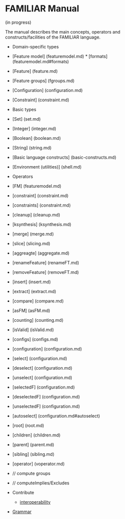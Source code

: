 # FAMILIAR Manual

(in progress) 

The manual describes the main concepts, operators and constructs/facilities of the FAMILIAR language.

 * Domain-specific types
  * [Feature model] (featuremodel.md)
    	* [formats] (featuremodel.md#formats) 
  * [Feature] (feature.md)
  * [Feature groups] (fgroups.md)
  * [Configuration] (configuration.md)
  * [Constraint] (constraint.md)

 * Basic types 
  * [Set] (set.md)
  * [Integer] (integer.md)
  * [Boolean] (boolean.md)
  * [String] (string.md)

 * [Basic language constructs] (basic-constructs.md)

 * [Environment (utilities)] (shell.md)
  
 * Operators
  * [FM] (featuremodel.md)
  * [constraint] (constraint.md)
  * [constraints] (constraint.md)
  * [cleanup] (cleanup.md)
  * [ksynthesis] (ksynthesis.md)
  * [merge] (merge.md)
  * [slice] (slicing.md) 
  * [aggreagte] (aggregate.md)
  * [renameFeature] (renameFT.md)
  * [removeFeature] (removeFT.md)
  * [insert] (insert.md)
  * [extract] (extract.md)
  * [compare] (compare.md)
  * [asFM] (asFM.md) 
  * [counting] (counting.md)
  * [isValid] (isValid.md)
  * [configs] (configs.md)
  * [configuration] (configuration.md)
  * [select] (configuration.md)
  * [deselect] (configuration.md)
  * [unselect] (configuration.md)
  * [selectedF] (configuration.md)
  * [deselectedF] (configuration.md)
  * [unselectedF] (configuration.md)
  * [autoselect] (configuration.md#autoselect)
  * [root] (root.md)
  * [children] (children.md)
  * [parent] (parent.md)
  * [sibling] (sibling.md)
  * [operator] (voperator.md)
  * // compute groups
  * // computeImplies/Excludes

* Contribute
  * [interoperability](contribute/interoperability.md)

* [Grammar](grammar.md)







